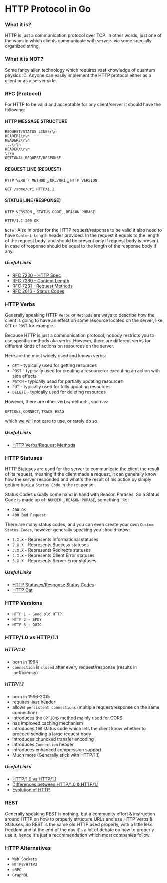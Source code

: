 # HTTP Protocol in Go

### What it is?

HTTP is just a communication protocol over TCP. In other words, just one of the ways
in which clients communicate with servers via some specially organized string.

### What it is NOT?

Some fancy alien technology which requires vast knowledge of quantum physics :D. Anyone can easily implement
the HTTP protocol either as a client or as a server side.

### RFC (Protocol)

For HTTP to be valid and acceptable for any client/server it should have the following:

#### HTTP MESSAGE STRUCTURE

`REQUEST/STATUS LINE\r\n`
<br>
`HEADER1\r\n`
<br>
`HEADER2\r\n`
<br>
`...\r\n`
<br>
`HEADERX\r\n`
<br>
`\r\n`
<br>
`OPTIONAL REQUEST/RESPONSE`

#### REQUEST LINE (REQUEST)
`HTTP VERB / METHOD` `␣` `URL/URI` `␣` `HTTP VERSION`
```
GET /some/uri HTTP/1.1
```

#### STATUS LINE (RESPONSE)
`HTTP VERSION` `␣` `STATUS CODE` `␣` `REASON PHRASE`
```
HTTP/1.1 200 OK
```

`Note:` Also in order for the HTTP request/response to be valid it also need to
have `Content-Length` header provided. In the request it equals to the length of the request
body, and should be present only if request body is present. In case of response should be equal
to the length of the response body if any.

##### Useful Links

- [RFC 7230 - HTTP Spec](https://tools.ietf.org/html/rfc7230)
- [RFC 7230 - Content Length](https://tools.ietf.org/html/rfc7230#section-3.3.2)
- [RFC 7231 - Request Methods](https://tools.ietf.org/html/rfc7231#section-4)
- [RFC 2616 - Status Codes](https://tools.ietf.org/html/rfc2616#section-10)

### HTTP Verbs

Generally speaking HTTP `Verbs` or `Methods` are ways to describe how
the client is going to have an effect on some resource located on the server,
like `GET` or `POST` for example.

Because HTTP is just a communication protocol, nobody restricts you to use specific methods aka verbs.
However, there are different verbs for different kinds of actions on resources on the server.

Here are the most widely used and known verbs:

- `GET` - typically used for getting resources
- `POST` - typically used for creating a resource or executing an action with side effects 
- `PATCH` - typically used for partially updating resources
- `PUT` - typically used for fully updating resources
- `DELETE` - typically used for deleting resources

However, there are other verbs/methods, such as:

`OPTIONS`, `CONNECT`, `TRACE`, `HEAD`

which we will not care to use, or rarely do so.

##### Useful Links

- [HTTP Verbs/Request Methods](https://developer.mozilla.org/en-US/docs/Web/HTTP/Methods)

### HTTP Statuses

HTTP Statuses are used for the server to communicate the client the result of its request,
meaning if the client made a request, it can generally know how the server responded and what's
the result of his action by simply getting back a `Status Code` in the response.

Status Codes usually come hand in hand with Reason Phrases. So a Status Code is made up of:
`NUMBER` `␣` `REASON PHRASE`, something like:

- `200 OK`
- `400 Bad Request`

There are many status codes, and you can even create your own `Custom Status Codes`, however generally
speaking you should know:

- `1.X.X` - Represents Informational statuses
- `2.X.X` - Represents Success statuses
- `3.X.X` - Represents Redirects statuses
- `4.X.X` - Represents Client Error statuses
- `5.X.X` - Represents Server Error statuses

##### Useful Links

- [HTTP Statuses/Response Status Codes](https://developer.mozilla.org/en-US/docs/Web/HTTP/Status)
- [HTTP Cat](https://http.cat/)

### HTTP Versions

- `HTTP 1 - Good old HTTP`
- `HTTP 2 - SPDY`
- `HTTP 3 - QUIC`

### HTTP/1.0 vs HTTP/1.1

##### HTTP/1.0

- born in 1994
- `connection` is `closed` after every request/response (results in inefficiency)

##### HTTP/1.1

- born in 1996-2015
- requires `Host` header
- allows `persistent connections` (multiple request/response on the same connection)
- introduces the `OPTIONS` method mainly used for CORS
- has improved caching mechanism
- introduces `100` status code which lets the client know whether to proceed sending a large request body
- introduces chuncked transfer encoding
- introduces `Connection` header
- introduces enhanced compression support
- Much more (Generally stick with HTTP/1.1)

##### Useful Links

- [HTTP/1.0 vs HTTP/1.1](https://stackoverflow.com/questions/246859/http-1-0-vs-1-1#:~:text=HTTP%201.1%20also%20allows%20you,the%20connection%20would%20be%20closed.)
- [Differences between HTTP/1.0 & HTTP/1.1](http://www.ra.ethz.ch/cdstore/www8/data/2136/pdf/pd1.pdf)
- [Evolution of HTTP](https://developer.mozilla.org/en-US/docs/Web/HTTP/Basics_of_HTTP/Evolution_of_HTTP)

### REST

Generally speaking REST is nothing, but a community effort & instruction around HTTP on how to
properly structure URLs and use HTTP Verbs & Statuses. So REST is the same old HTTP
used properly, with a little less freedom and at the end of the day it's a lot of debate
on how to properly use it, hence it's just a recommendation which most companies follow.

### HTTP Alternatives

- `Web Sockets`
- `HTTP2/HTTP3`
- `gRPC`
- `GraphQL`
